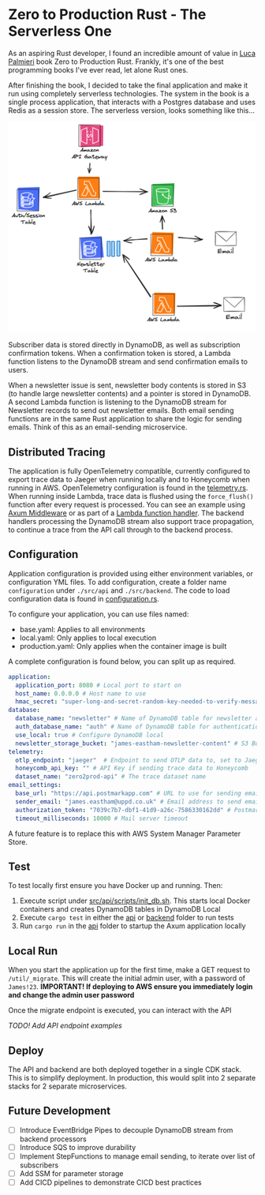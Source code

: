 # Zero to Production Rust - The Serverless One

As an aspiring Rust developer, I found an incredible amount of value in [Luca Palmieri](https://twitter.com/algo_luca) book Zero to Production Rust. Frankly, it's one of the best programming books I've ever read, let alone Rust ones.

After finishing the book, I decided to take the final application and make it run using completely serverless technologies. The system in the book is a single process application, that interacts with a Postgres database and uses Redis as a session store. The serverless version, looks something like this...

![](./assets/zero2prod-serverless-architecture.png)

Subscriber data is stored directly in DynamoDB, as well as subscription confirmation tokens. When a confirmation token is stored, a Lambda function listens to the DynamoDB stream and send confirmation emails to users.

When a newsletter issue is sent, newsletter body contents is stored in S3 (to handle large newsletter contents) and a pointer is stored in DynamoDB. A second Lambda function is listening to the DynamoDB stream for Newsletter records to send out newsletter emails. Both email sending functions are in the same Rust application to share the logic for sending emails. Think of this as an email-sending microservice.

## Distributed Tracing

The application is fully OpenTelemetry compatible, currently configured to export trace data to Jaeger when running locally and to Honeycomb when running in AWS. OpenTelemetry configuration is found in the [telemetry.rs](./src/api/src/telemetry.rs). When running inside Lambda, trace data is flushed using the `force_flush()` function after every request is processed. You can see an example using [Axum Middleware](./src/api/src/middleware.rs) or as part of a [Lambda function handler](./src/backend/src/bin/lambda/send_confirmation.rs). The backend handlers processing the DynamoDB stream also support trace propagation, to continue a trace from the API call through to the backend process.

## Configuration

Application configuration is provided using either environment variables, or configuration YML files. To add configuration, create a folder name `configuration` under `./src/api` and `./src/backend`. The code to load configuration data is found in [configuration.rs](./src/api/src/configuration.rs).

To configure your application, you can use files named:

- base.yaml: Applies to all environments
- local.yaml: Only applies to local execution
- production.yaml: Only applies when the container image is built

A complete configuration is found below, you can split up as required.

```yaml
application:
  application_port: 8080 # Local port to start on
  host_name: 0.0.0.0 # Host name to use
  hmac_secret: "super-long-and-secret-random-key-needed-to-verify-message-integrity"  # Secret key to used for HMAC encryption
database:
  database_name: "newsletter" # Name of DynamoDB table for newsletter and subscriber data
  auth_database_name: "auth" # Name of DynamoDB table for authentication
  use_local: true # Configure DynamoDB local
  newsletter_storage_bucket: "james-eastham-newsletter-content" # S3 Bucket name for storing newsletter metadata
telemetry:
  otlp_endpoint: "jaeger"  # Endpoint to send OTLP data to, set to Jaeger to use the local Jaeger exporter
  honeycomb_api_key: "" # API Key if sending trace data to Honeycomb
  dataset_name: "zero2prod-api" # The trace dataset name
email_settings:
  base_url: "https://api.postmarkapp.com" # URL to use for sending emails
  sender_email: "james.eastham@uppd.co.uk" # Email address to send emails from
  authorization_token: "7039c7b7-dbf1-41d9-a26c-7586330162dd" # Postmark authentication token
  timeout_milliseconds: 10000 # Mail server timeout
```

A future feature is to replace this with AWS System Manager Parameter Store.

## Test

To test locally first ensure you have Docker up and running. Then:

1. Execute script under [src/api/scripts/init_db.sh](./src/api/scripts/init_db.sh). This starts local Docker containers and creates DynamoDB tables in DynamoDB Local
2. Execute `cargo test` in either the [api](./src/api) or [backend](./src/backend/) folder to run tests
3. Run `cargo run` in the [api](./src/api) folder to startup the Axum application locally


## Local Run

When you start the application up for the first time, make a GET request to `/util/_migrate`. This will create the initial admin user, with a password of `James!23`. **IMPORTANT! If deploying to AWS ensure you immediately login and change the admin user password**

Once the migrate endpoint is executed, you can interact with the API

*TODO! Add API endpoint examples*

## Deploy

The API and backend are both deployed together in a single CDK stack. This is to simplify deployment. In production, this would split into 2 separate stacks for 2 separate microservices.

## Future Development

- [ ] Introduce EventBridge Pipes to decouple DynamoDB stream from backend processors
- [ ] Introduce SQS to improve durability
- [ ] Implement StepFunctions to manage email sending, to iterate over list of subscribers
- [ ] Add SSM for parameter storage
- [ ] Add CICD pipelines to demonstrate CICD best practices
